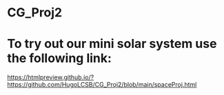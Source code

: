 # CG_Proj2

# To try out our mini solar system use the following link: 
https://htmlpreview.github.io/?https://github.com/HugoLCSB/CG_Proj2/blob/main/spaceProj.html
